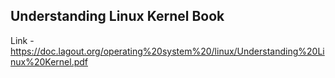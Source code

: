 ## Understanding Linux Kernel Book

Link - https://doc.lagout.org/operating%20system%20/linux/Understanding%20Linux%20Kernel.pdf